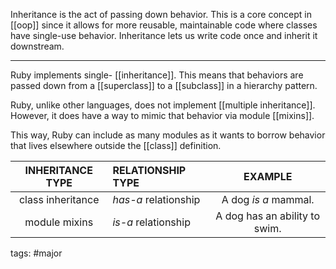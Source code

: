 Inheritance is the act of passing down behavior. This is a core concept in [[oop]] since it allows for more reusable, maintainable code where classes have single-use behavior. Inheritance lets us write code once and inherit it downstream. 

---

Ruby implements single- [[inheritance]]. This means that behaviors are passed down from a [[superclass]] to a [[subclass]] in a hierarchy pattern.

Ruby, unlike other languages, does not implement [[multiple inheritance]]. However, it does have a way to mimic that behavior via module [[mixins]].

This way, Ruby can include as many modules as it wants to borrow behavior that lives elsewhere outside the [[class]] definition. 

|   INHERITANCE TYPE      |   RELATIONSHIP TYPE  |    EXAMPLE        |    
| :----------------------:|:--------------------- |:-----------------------:|
| class inheritance       | _has-a_ relationship    | A dog _is a_ mammal.|
| module mixins           |  _is-a_ relationship    | A dog has an ability to swim.


tags: #major 